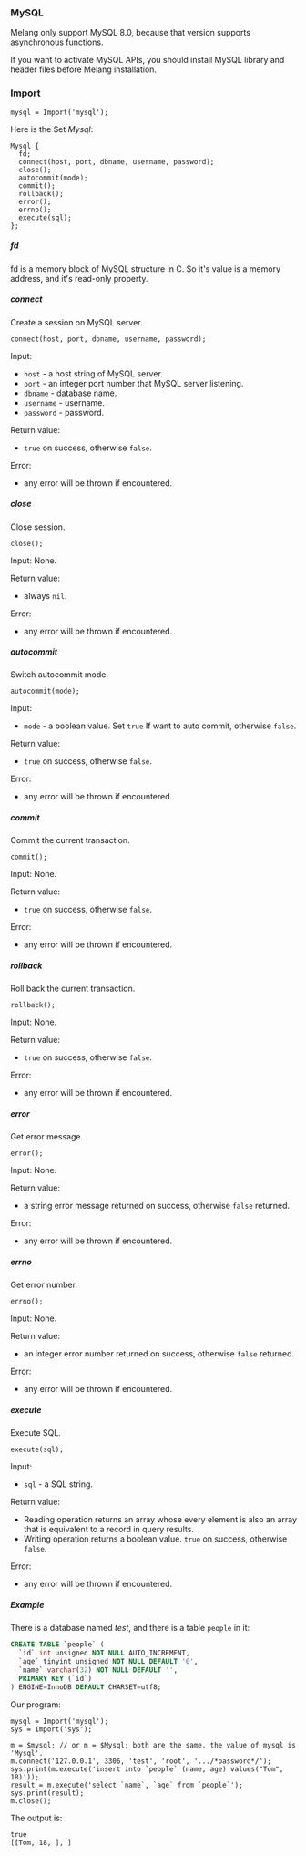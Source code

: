 ### MySQL

Melang only support MySQL 8.0, because that version supports asynchronous functions.

If you want to activate MySQL APIs, you should install MySQL library and header files before Melang installation.



### Import

```
mysql = Import('mysql');
```



Here is the Set *Mysql*:

```
Mysql {
  fd;
  connect(host, port, dbname, username, password);
  close();
  autocommit(mode);
  commit();
  rollback();
  error();
  errno();
  execute(sql);
};
```

##### fd

fd is a memory block of MySQL structure in C. So it's value is a memory address, and it's read-only property.



##### connect

Create a session on MySQL server.

```
connect(host, port, dbname, username, password);
```

Input:

- `host` - a host string of MySQL server.
- `port` - an integer port number that MySQL server listening.
- `dbname` - database name.
- `username` - username.
- `password` - password.

Return value:

- `true` on success, otherwise `false`.

Error:

- any error will be thrown if encountered.



##### close

Close session.

```
close();
```

Input: None.

Return value:

- always `nil`.

Error:

- any error will be thrown if encountered.



##### autocommit

Switch autocommit mode.

```
autocommit(mode);
```

Input:

- `mode` - a boolean value. Set `true` If want to auto commit, otherwise `false`.

Return value:

- `true` on success, otherwise `false`.

Error:

- any error will be thrown if encountered.



##### commit

Commit the current transaction.

```
commit();
```

Input: None.

Return value:

- `true` on success, otherwise `false`.

Error:

- any error will be thrown if encountered.



##### rollback

Roll back the current transaction.

```
rollback();
```

Input: None.

Return value:

- `true` on success, otherwise `false`.

Error:

- any error will be thrown if encountered.



##### error

Get error message.

```
error();
```

Input: None.

Return value:

- a string error message returned on success, otherwise `false` returned.

Error:

- any error will be thrown if encountered.



##### errno

Get error number.

```
errno();
```

Input: None.

Return value:

- an integer error number returned on success, otherwise `false` returned.

Error:

- any error will be thrown if encountered.



##### execute

Execute SQL.

```
execute(sql);
```

Input:

- `sql` - a SQL string.

Return value:

- Reading operation returns an array whose every element is also an array that is equivalent to a record in query results.
- Writing operation returns a boolean value. `true` on success, otherwise `false`.

Error:

- any error will be thrown if encountered.



##### Example

There is a database named *test*, and there is a table `people` in it:

```sql
CREATE TABLE `people` (
  `id` int unsigned NOT NULL AUTO_INCREMENT,
  `age` tinyint unsigned NOT NULL DEFAULT '0',
  `name` varchar(32) NOT NULL DEFAULT '',
  PRIMARY KEY (`id`)
) ENGINE=InnoDB DEFAULT CHARSET=utf8;
```

Our program:

```
mysql = Import('mysql');
sys = Import('sys');

m = $mysql; // or m = $Mysql; both are the same. the value of mysql is 'Mysql'.
m.connect('127.0.0.1', 3306, 'test', 'root', '.../*password*/');
sys.print(m.execute('insert into `people` (name, age) values("Tom", 18)'));
result = m.execute('select `name`, `age` from `people`');
sys.print(result);
m.close();
```

The output is:

```
true
[[Tom, 18, ], ]
```

